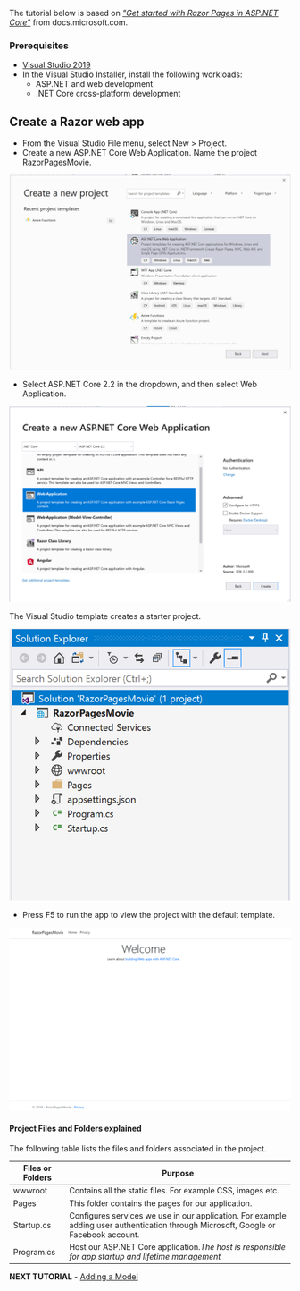 The tutorial below is based on [*"Get started with Razor Pages in ASP.NET Core"*](https://docs.microsoft.com/en-us/aspnet/core/tutorials/razor-pages/razor-pages-start) from docs.microsoft.com.

### Prerequisites
*  [Visual Studio 2019](https://visualstudio.microsoft.com/downloads/?wt.mc_id=adw-brand&gclid=Cj0KCQjwqYfWBRDPARIsABjQRYwLe3b9dJMixA98s8nS8QfuNBKGsiRVRXzB93fe4E27LGK5KLrGcnYaAgdREALw_wcB)
* In the Visual Studio Installer, install the following workloads:
    * ASP.NET and web development
    * .NET Core cross-platform development

## Create a Razor web app

* From the Visual Studio File menu, select New > Project.
* Create a new ASP.NET Core Web Application. Name the project RazorPagesMovie.

![](images/newproject.png)

* Select ASP.NET Core 2.2 in the dropdown, and then select Web Application.

![](images/createwebapp.png)

The Visual Studio template creates a starter project.

![](images/projectfiles-vs.png)

* Press F5 to run the app to view the project with the default template.

![](images/razor-page.png)

#### Project Files and Folders explained

The following table lists the files and folders associated in the project.

| Files or Folders       | Purpose        |
| ------------- |-------------|
| wwwroot      | Contains all the static files. For example CSS, images etc. | 
| Pages     | This folder contains the pages for our application.      |    
| Startup.cs | Configures services  we use in our application. For example adding user authentication through Microsoft, Google or Facebook account.   |
| Program.cs | Host our ASP.NET Core application.*The host is responsible for app startup and lifetime management*     |  

**NEXT TUTORIAL** - [Adding a Model](../2-Add%20a%20model/Addamodel-VS.md)
